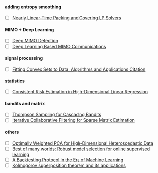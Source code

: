 #### adding entropy smoothing
- [ ] [Nearly Linear-Time Packing and Covering LP Solvers](https://arxiv.org/abs/1411.1124)
#### MIMO + Deep Learning
- [ ] [Deep MIMO Detection](https://arxiv.org/abs/1706.01151)
- [ ] [Deep Learning Based MIMO Communications](https://arxiv.org/abs/1707.07980)
#### signal processing
- [ ] [Fitting Convex Sets to Data: Algorithms and Applications Citation](https://thesis.library.caltech.edu/11208/1/YongSheng_Soh_2019.pdf)
#### statistics
- [ ] [Consistent Risk Estimation in High-Dimensional Linear Regression](https://arxiv.org/abs/1902.01753)
#### bandits and matrix
- [ ] [Thompson Sampling for Cascading Bandits](https://arxiv.org/abs/1810.01187)
- [ ] [Iterative Collaborative Filtering for Sparse Matrix Estimation](https://arxiv.org/abs/1712.00710)
#### others
- [ ] [Optimally Weighted PCA for High-Dimensional Heteroscedastic Data](https://arxiv.org/abs/1810.12862)
- [ ] [Best of many worlds: Robust model selection for online supervised learning](https://arxiv.org/abs/1805.08562)
- [ ] [A Backtesting Protocol in the Era of Machine Learning](https://faculty.fuqua.duke.edu/~charvey/Research/Published_Papers/SSRN-id3275654.pdf)
- [ ] [Kolmogorov superposition theorem and its applications](https://spiral.imperial.ac.uk/handle/10044/1/30762)

